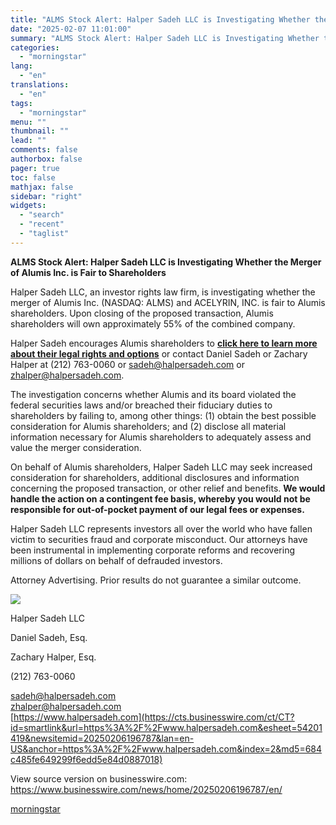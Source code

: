 ```yaml
---
title: "ALMS Stock Alert: Halper Sadeh LLC is Investigating Whether the Merger of Alumis Inc. is Fair to Shareholders"
date: "2025-02-07 11:01:00"
summary: "ALMS Stock Alert: Halper Sadeh LLC is Investigating Whether the Merger of Alumis Inc. is Fair to Shareholders Halper Sadeh LLC, an investor rights law firm, is investigating whether the merger of Alumis Inc. (NASDAQ: ALMS) and ACELYRIN, INC. is fair to Alumis shareholders. Upon closing of the proposed transaction,..."
categories:
  - "morningstar"
lang:
  - "en"
translations:
  - "en"
tags:
  - "morningstar"
menu: ""
thumbnail: ""
lead: ""
comments: false
authorbox: false
pager: true
toc: false
mathjax: false
sidebar: "right"
widgets:
  - "search"
  - "recent"
  - "taglist"
---
```


**ALMS Stock Alert: Halper Sadeh LLC is Investigating Whether the Merger of Alumis Inc. is Fair to Shareholders**

Halper Sadeh LLC, an investor rights law firm, is investigating whether the merger of Alumis Inc. (NASDAQ: ALMS) and ACELYRIN, INC. is fair to Alumis shareholders. Upon closing of the proposed transaction, Alumis shareholders will own approximately 55% of the combined company.

Halper Sadeh encourages Alumis shareholders to [**click here to learn more about their legal rights and options**](https://cts.businesswire.com/ct/CT?id=smartlink&url=https%3A%2F%2Fhalpersadeh.com%2Factions%2Falumis-inc&esheet=54201419&newsitemid=20250206196787&lan=en-US&anchor=click+here+to+learn+more+about+their+legal+rights+and+options&index=1&md5=00da2a032d454d0c6bc2648b7c60dfaf) or contact Daniel Sadeh or Zachary Halper at (212) 763-0060 or [sadeh@halpersadeh.com](mailto:sadeh@halpersadeh.com) or [zhalper@halpersadeh.com](mailto:zhalper@halpersadeh.com).

The investigation concerns whether Alumis and its board violated the federal securities laws and/or breached their fiduciary duties to shareholders by failing to, among other things: (1) obtain the best possible consideration for Alumis shareholders; and (2) disclose all material information necessary for Alumis shareholders to adequately assess and value the merger consideration.

On behalf of Alumis shareholders, Halper Sadeh LLC may seek increased consideration for shareholders, additional disclosures and information concerning the proposed transaction, or other relief and benefits. **We would handle the action on a contingent fee basis, whereby you would not be responsible for out-of-pocket payment of our legal fees or expenses.**

Halper Sadeh LLC represents investors all over the world who have fallen victim to securities fraud and corporate misconduct. Our attorneys have been instrumental in implementing corporate reforms and recovering millions of dollars on behalf of defrauded investors.

Attorney Advertising. Prior results do not guarantee a similar outcome.

 ![](https://cts.businesswire.com/ct/CT?id=bwnews&sty=20250206196787r1&sid=mstr3&distro=nx&lang=en)

Halper Sadeh LLC
  
Daniel Sadeh, Esq.
  
Zachary Halper, Esq.
  
(212) 763-0060
  
[sadeh@halpersadeh.com](mailto:sadeh@halpersadeh.com)  
[zhalper@halpersadeh.com](mailto:zhalper@halpersadeh.com)  
[https://www.halpersadeh.com](https://cts.businesswire.com/ct/CT?id=smartlink&url=https%3A%2F%2Fwww.halpersadeh.com&esheet=54201419&newsitemid=20250206196787&lan=en-US&anchor=https%3A%2F%2Fwww.halpersadeh.com&index=2&md5=684c485fe649299f6edd5e84d0887018)

View source version on businesswire.com: <https://www.businesswire.com/news/home/20250206196787/en/>

[morningstar](https://www.morningstar.com/news/business-wire/20250206196787/alms-stock-alert-halper-sadeh-llc-is-investigating-whether-the-merger-of-alumis-inc-is-fair-to-shareholders)
